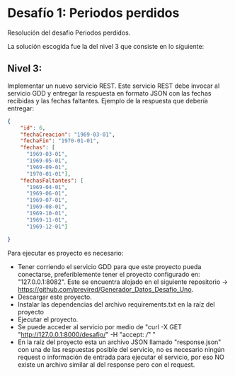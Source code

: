 # Desafío 1: Periodos perdidos

Resolución del desafio Periodos perdidos. 

La solución escogida fue la del nivel 3 que consiste en lo siguiente:

## Nivel 3:

Implementar un nuevo servicio REST. Este servicio REST debe invocar al servicio GDD y entregar la respuesta en formato JSON con las fechas recibidas y las fechas faltantes.
Ejemplo de la respuesta que debería entregar:

```json
{
    "id": 6,
    "fechaCreacion": "1969-03-01",
    "fechaFin": "1970-01-01",
    "fechas": [
      "1969-03-01",
      "1969-05-01",
      "1969-09-01",
      "1970-01-01"],
    "fechasFaltantes": [
      "1969-04-01",
      "1969-06-01",
      "1969-07-01",
      "1969-08-01",
      "1969-10-01",
      "1969-11-01",
      "1969-12-01"]

}
```

Para ejecutar es proyecto es necesario:

- Tener corriendo el servicio GDD para que este proyecto pueda conectarse, preferiblemente tener el proyecto configurado en: "127.0.0.1:8082". Este se encuentra alojado en el siguiente repositorio -> https://github.com/previred/Generador_Datos_Desafio_Uno.
- Descargar este proyecto.
- Instalar las dependencias del archivo requirements.txt en la raíz del proyecto
- Ejecutar el proyecto.
- Se puede acceder al servicio por medio de "curl -X GET "http://127.0.0.1:8000/desafio/" -H "accept: */*" "
- En la raíz del proyecto esta un archivo JSON llamado "response.json" con una de las respuestas posible del servicio, no es necesario ningún request o información de entrada para ejecutar el servicio, por eso NO existe un archivo similar al del response pero con el request.

